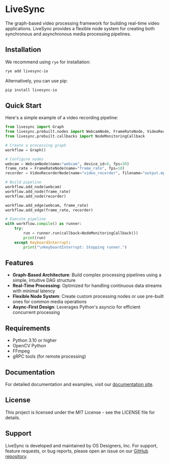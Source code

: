 # LiveSync

The graph-based video processing framework for building real-time video applications. LiveSync provides a flexible node system for creating both synchronous and asynchronous media processing pipelines.

## Installation

We recommend using `rye` for installation:

```bash
rye add livesync-io
```

Alternatively, you can use pip:

```bash
pip install livesync-io
```

## Quick Start

Here's a simple example of a video recording pipeline:

```python
from livesync import Graph
from livesync.prebuilt.nodes import WebcamNode, FrameRateNode, VideoRecorderNode
from livesync.prebuilt.callbacks import NodeMonitoringCallback

# Create a processing graph
workflow = Graph()

# Configure nodes
webcam = WebcamNode(name="webcam", device_id=0, fps=30)
frame_rate = FrameRateNode(name="frame_rate", fps=10)
recorder = VideoRecorderNode(name="video_recorder", filename="output.mp4", fps=10)

# Build pipeline
workflow.add_node(webcam)
workflow.add_node(frame_rate)
workflow.add_node(recorder)

workflow.add_edge(webcam, frame_rate)
workflow.add_edge(frame_rate, recorder)

# Execute pipeline
with workflow.compile() as runner:
    try:
        run = runner.run(callback=NodeMonitoringCallback())
        print(run)
    except KeyboardInterrupt:
        print("\nKeyboardInterrupt: Stopping runner.")
```

## Features

- **Graph-Based Architecture**: Build complex processing pipelines using a simple, intuitive DAG structure
- **Real-Time Processing**: Optimized for handling continuous data streams with minimal latency
- **Flexible Node System**: Create custom processing nodes or use pre-built ones for common media operations
- **Async-First Design**: Leverages Python's asyncio for efficient concurrent processing

## Requirements

- Python 3.10 or higher
- OpenCV Python
- FFmpeg
- gRPC tools (for remote processing)

## Documentation

For detailed documentation and examples, visit our [documentation site](https://os-designers.github.io/livesync/).

## License

This project is licensed under the MIT License - see the LICENSE file for details.

## Support

LiveSync is developed and maintained by OS Designers, Inc. For support, feature requests, or bug reports, please open an issue on our [GitHub repository](https://github.com/OS-Designers/livesync).
